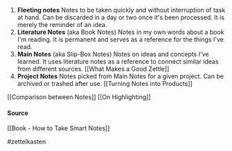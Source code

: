 1.  **Fleeting notes** 
Notes to be taken quickly and without interruption of task at hand. Can be discarded in a day or two once it's been processed. It is merely the reminder of an idea. 
2.  **Literature Notes** (aka Book Notes) 
Notes in my own words about a book I'm reading. It is permanent and serves as a reference for the things I've read. 
3.  **Main Notes** (aka Slip-Box Notes)
Notes on ideas and concepts I've learned. It uses literature notes as a reference to connect similar ideas from different sources. 
[[What Makes a Good Zettle]]
4.  **Project Notes**
Notes picked from Main Notes for a given project. Can be archived or trashed after use.
[[Turning Notes into Products]]

[[Comparison between Notes]]
[[On Highlighting]]

#### Source
[[Book - How to Take Smart Notes]]

#zettelkasten